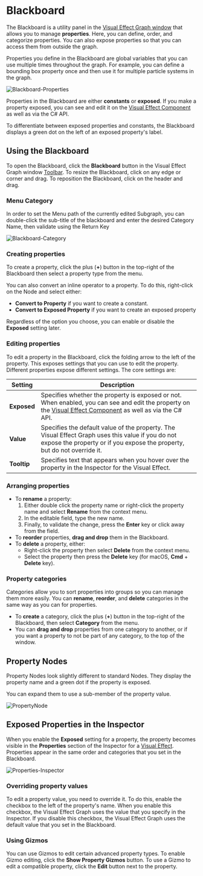 # Blackboard

The Blackboard is a utility panel in the [Visual Effect Graph window](VisualEffectGraphWindow.md) that allows you to manage **properties**. Here, you can define, order, and categorize properties. You can also expose properties so that you can access them from outside the graph.

Properties you define in the Blackboard are global variables that you can use multiple times throughout the graph. For example, you can define a bounding box property once and then use it for multiple particle systems in the graph.

![Blackboard-Properties](Images/Blackboard-Properties.png)

Properties in the Blackboard are either **constants** or **exposed**. If you make a property exposed, you can see and edit it on the [Visual Effect Component](VisualEffectComponent.md) as well as via the C# API.

To differentiate between exposed properties and constants, the Blackboard displays a green dot on the left of an exposed property's label.

## Using the Blackboard

To open the Blackboard, click the **Blackboard** button in the Visual Effect Graph window [Toolbar](VisualEffectGraphWindow.md#Toolbar). To resize the Blackboard, click on any edge or corner and drag. To reposition the Blackboard, click on the header and drag.

### Menu Category

In order to set the Menu path of the currently edited Subgraph, you can double-click the sub-title of the blackboard and enter the desired Category Name, then validate using the Return Key

![Blackboard-Category](Images/Blackboard-Category.gif)

### Creating properties

To create a property, click the plus (**+**) button in the top-right of the Blackboard then select a property type from the menu.

You can also convert an inline operator to a property. To do this, right-click on the Node and select either:

- **Convert to Property** if you want to create a constant.
- **Convert to Exposed Property** if you want to create an exposed property

Regardless of the option you choose, you can enable or disable the **Exposed** setting later.

### Editing properties

To edit a property in the Blackboard, click the folding arrow to the left of the property. This exposes settings that you can use to edit the property. Different properties expose different settings. The core settings are:

| **Setting** | **Description**                                              |
| ----------- | ------------------------------------------------------------ |
| **Exposed** | Specifies whether the property is exposed or not. When enabled, you can see and edit the property on the [Visual Effect Component](VisualEffectComponent.md) as well as via the C# API. |
| **Value**   | Specifies the default value of the property. The Visual Effect Graph uses this value if you do not expose the property or if you expose the property, but do not override it. |
| **Tooltip** | Specifies text that appears when you hover over the property in the Inspector for the Visual Effect. |

### Arranging properties

* To **rename** a property:
  1. Either double click the property name or right-click the property name and select **Rename** from the context menu.
  2. In the editable field, type the new name.
  3. Finally, to validate the change, press the **Enter** key or click away from the field.
* To **reorder** properties, **drag and drop** them in the Blackboard.
* To **delete** a property, either:
  * Right-click the property then select **Delete** from the context menu.
  * Select the property then press the **Delete** key (for macOS, **Cmd** + **Delete** key).

### Property categories

Categories allow you to sort properties into groups so you can manage them more easily. You can **rename**, **reorder**, and **delete** categories in the same way as you can for properties.

* To **create** a category, click the plus (**+**) button in the top-right of the Blackboard, then select **Category** from the menu.
* You can **drag and drop** properties from one category to another, or if you want a property to not be part of any category, to the top of the window.

## Property Nodes

Property Nodes look slightly different to standard Nodes. They display the property name and a green dot if the property is exposed.

You can expand them to use a sub-member of the property value.

![PropertyNode](Images/PropertyNode.png)

## Exposed Properties in the Inspector

When you enable the **Exposed** setting for a property, the property becomes visible in the **Properties** section of the Inspector for a [Visual Effect](VisualEffectComponent.md). Properties appear in the same order and categories that you set in the Blackboard.

![Properties-Inspector](Images/Properties-Inspector.png)

### Overriding property values

To edit a property value, you need to override it. To do this, enable the checkbox to the left of the property's name. When you enable this checkbox, the Visual Effect Graph uses the value that you specify in the Inspector. If you disable this checkbox, the Visual Effect Graph uses the default value that you set in the Blackboard.

### Using Gizmos

You can use Gizmos to edit certain advanced property types. To enable Gizmo editing, click the **Show Property Gizmos** button. To use a Gizmo to edit a compatible property, click the **Edit** button next to the property.

